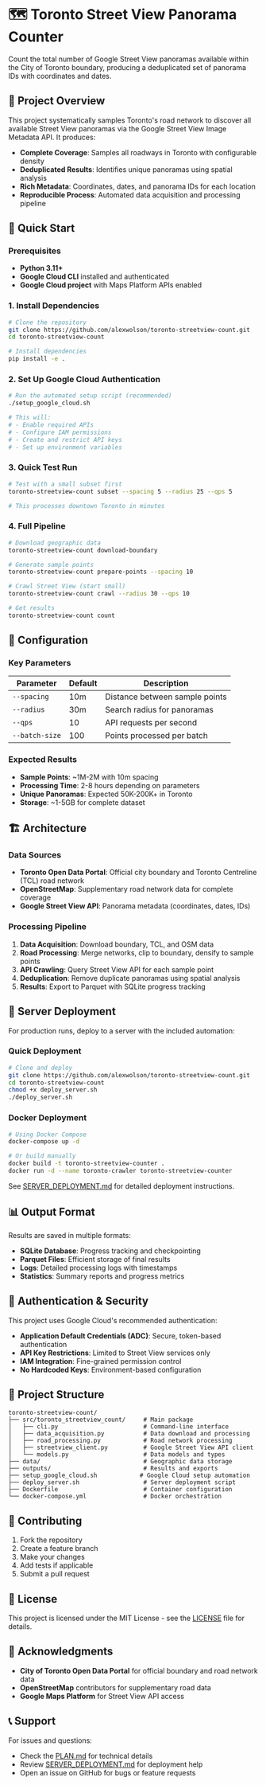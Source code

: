 # 🗺️ Toronto Street View Panorama Counter

Count the total number of Google Street View panoramas available within the City of Toronto boundary, producing a deduplicated set of panorama IDs with coordinates and dates.

## 🎯 **Project Overview**

This project systematically samples Toronto's road network to discover all available Street View panoramas via the Google Street View Image Metadata API. It produces:

- **Complete Coverage**: Samples all roadways in Toronto with configurable density
- **Deduplicated Results**: Identifies unique panoramas using spatial analysis
- **Rich Metadata**: Coordinates, dates, and panorama IDs for each location
- **Reproducible Process**: Automated data acquisition and processing pipeline

## 🚀 **Quick Start**

### Prerequisites
- **Python 3.11+**
- **Google Cloud CLI** installed and authenticated
- **Google Cloud project** with Maps Platform APIs enabled

### 1. Install Dependencies
```bash
# Clone the repository
git clone https://github.com/alexwolson/toronto-streetview-count.git
cd toronto-streetview-count

# Install dependencies
pip install -e .
```

### 2. Set Up Google Cloud Authentication
```bash
# Run the automated setup script (recommended)
./setup_google_cloud.sh

# This will:
# - Enable required APIs
# - Configure IAM permissions
# - Create and restrict API keys
# - Set up environment variables
```

### 3. Quick Test Run
```bash
# Test with a small subset first
toronto-streetview-count subset --spacing 5 --radius 25 --qps 5

# This processes downtown Toronto in minutes
```

### 4. Full Pipeline
```bash
# Download geographic data
toronto-streetview-count download-boundary

# Generate sample points
toronto-streetview-count prepare-points --spacing 10

# Crawl Street View (start small)
toronto-streetview-count crawl --radius 30 --qps 10

# Get results
toronto-streetview-count count
```

## 🔧 **Configuration**

### Key Parameters
| Parameter | Default | Description |
|-----------|---------|-------------|
| `--spacing` | 10m | Distance between sample points |
| `--radius` | 30m | Search radius for panoramas |
| `--qps` | 10 | API requests per second |
| `--batch-size` | 100 | Points processed per batch |

### Expected Results
- **Sample Points**: ~1M-2M with 10m spacing
- **Processing Time**: 2-8 hours depending on parameters
- **Unique Panoramas**: Expected 50K-200K+ in Toronto
- **Storage**: ~1-5GB for complete dataset

## 🏗️ **Architecture**

### Data Sources
- **Toronto Open Data Portal**: Official city boundary and Toronto Centreline (TCL) road network
- **OpenStreetMap**: Supplementary road network data for complete coverage
- **Google Street View API**: Panorama metadata (coordinates, dates, IDs)

### Processing Pipeline
1. **Data Acquisition**: Download boundary, TCL, and OSM data
2. **Road Processing**: Merge networks, clip to boundary, densify to sample points
3. **API Crawling**: Query Street View API for each sample point
4. **Deduplication**: Remove duplicate panoramas using spatial analysis
5. **Results**: Export to Parquet with SQLite progress tracking

## 🚀 **Server Deployment**

For production runs, deploy to a server with the included automation:

### Quick Deployment
```bash
# Clone and deploy
git clone https://github.com/alexwolson/toronto-streetview-count.git
cd toronto-streetview-count
chmod +x deploy_server.sh
./deploy_server.sh
```

### Docker Deployment
```bash
# Using Docker Compose
docker-compose up -d

# Or build manually
docker build -t toronto-streetview-counter .
docker run -d --name toronto-crawler toronto-streetview-counter
```

See [SERVER_DEPLOYMENT.md](SERVER_DEPLOYMENT.md) for detailed deployment instructions.

## 📊 **Output Format**

Results are saved in multiple formats:

- **SQLite Database**: Progress tracking and checkpointing
- **Parquet Files**: Efficient storage of final results
- **Logs**: Detailed processing logs with timestamps
- **Statistics**: Summary reports and progress metrics

## 🔐 **Authentication & Security**

This project uses Google Cloud's recommended authentication:

- **Application Default Credentials (ADC)**: Secure, token-based authentication
- **API Key Restrictions**: Limited to Street View services only
- **IAM Integration**: Fine-grained permission control
- **No Hardcoded Keys**: Environment-based configuration

## 📁 **Project Structure**

```
toronto-streetview-count/
├── src/toronto_streetview_count/     # Main package
│   ├── cli.py                        # Command-line interface
│   ├── data_acquisition.py           # Data download and processing
│   ├── road_processing.py            # Road network processing
│   ├── streetview_client.py          # Google Street View API client
│   └── models.py                     # Data models and types
├── data/                             # Geographic data storage
├── outputs/                          # Results and exports
├── setup_google_cloud.sh            # Google Cloud setup automation
├── deploy_server.sh                  # Server deployment script
├── Dockerfile                        # Container configuration
└── docker-compose.yml                # Docker orchestration
```

## 🤝 **Contributing**

1. Fork the repository
2. Create a feature branch
3. Make your changes
4. Add tests if applicable
5. Submit a pull request

## 📄 **License**

This project is licensed under the MIT License - see the [LICENSE](LICENSE) file for details.

## 🙏 **Acknowledgments**

- **City of Toronto Open Data Portal** for official boundary and road network data
- **OpenStreetMap** contributors for supplementary road data
- **Google Maps Platform** for Street View API access

## 📞 **Support**

For issues and questions:
- Check the [PLAN.md](PLAN.md) for technical details
- Review [SERVER_DEPLOYMENT.md](SERVER_DEPLOYMENT.md) for deployment help
- Open an issue on GitHub for bugs or feature requests
